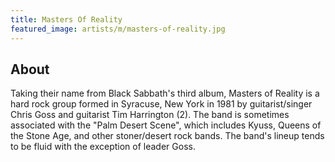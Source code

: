 ```yaml
---
title: Masters Of Reality
featured_image: artists/m/masters-of-reality.jpg
---
```

## About

Taking their name from Black Sabbath's third album, Masters of Reality is a hard rock group formed in Syracuse, New York in 1981 by guitarist/singer Chris Goss and guitarist Tim Harrington (2). The band is sometimes associated with the "Palm Desert Scene", which includes Kyuss, Queens of the Stone Age, and other stoner/desert rock bands. The band's lineup tends to be fluid with the exception of leader Goss.
